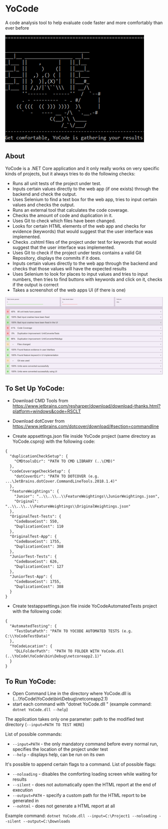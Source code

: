 # YoCode
A code analysis tool to help evaluate code faster and more comfortably than ever before

![](https://github.com/FairlyLinearDynamics/YoCode/blob/i204-ReadmeUpdate/Images/YoCode.gif)

## About
YoCode is a .NET Core application and it only really works on very specific kinds of projects, but it always tries to do the following checks:
* Runs all unit tests of the project under test.
* Inputs certain values directly to the web app (if one exists) through the backend and check the output.
* Uses Selenium to find a text box for the web app, tries to input certain values and checks the output.
* Runs an external tool that calculates the code coverage.
* Checks the amount of code and duplication in it.
* Uses Git to check which files have been changed.
* Looks for certain HTML elements of the web app and checks for evidence (keywords) that would suggest that the user interface was implemented.
* Checks .cshtml files of the project under test for keywords that would suggest that the user interface was implemented.
* Uses Git to check if the project under tests contains a valid Git Repository, displays the commits if it does.
* Inputs certain values directly to the web app through the backend and checks that those values will have the expected results
* Uses Selenium to look for places to input values and tries to input numbers, then tries to find buttons with keywords and click on it, checks if the output is correct
* Takes a screenshot of the web apps UI (if there is one)

![](https://github.com/FairlyLinearDynamics/YoCode/blob/i204-ReadmeUpdate/Images/Screenshot_1.png)

## To Set Up YoCode:

* Download CMD Tools from https://www.jetbrains.com/resharper/download/download-thanks.html?platform=windows&code=RSCLT
* Download dotCover from https://www.jetbrains.com/dotcover/download/#section=commandline

* Create appsettings.json file inside YoCode project (same directory as YoCode.csproj) with the following code:

```
{
  "duplicationCheckSetup": {
    "CMDtoolsDir": "PATH TO CMD LIBRARY (..\CMD)"
  },
  "codeCoverageCheckSetup": {
    "dotCoverDir": "PATH TO DOTCOVER (e.g. ...\JetBrains.dotCover.CommandLineTools.2018.1.4)"
  },
  "featureWeightings": {
    "Junior": "..\\..\\..\\FeatureWeightings\\JuniorWeightings.json",
    "Original": "..\\..\\..\\FeatureWeightings\\OriginalWeightings.json"
  },
  "OriginalTest-Tests": {
    "CodeBaseCost": 550,
    "DuplicationCost": 110
  },
  "OriginalTest-App": {
    "CodeBaseCost": 1755,
    "DuplicationCost": 388
  },
  "JuniorTest-Tests": {
    "CodeBaseCost": 626,
    "DuplicationCost": 127
  },
  "JuniorTest-App": {
    "CodeBaseCost": 1755,
    "DuplicationCost": 388
  }
}
```
  
* Create testappsettings.json file inside YoCodeAutomatedTests project with the following code:
```
{
  "AutomatedTesting": {
    "TestDataPath": "PATH TO YOCODE AUTOMATED TESTS (e.g. C:\\YoCodeTestData)"
  },
  "YoCodeLocation": {
    "DLLFolderPath":  "PATH TO FOLDER WITH YoCode.dll (..\YoCode\YoCode\bin\Debug\netcoreapp2.1)"
  }
}
```
## To Run YoCode:
* Open Command Line in the directory where YoCode.dll is (...\YoCode\YoCode\bin\Debug\netcoreapp2.1)
* start each command with "dotnet YoCode.dll " (example command: `dotnet YoCode.dll --help`)

The application takes only one parameter: path to the modified test directory (`--input=PATH TO TEST HERE`)

List of possible commands:
* `--input=PATH` - the only mandatory command before every normal run, specifies the location of the project under test
* `--help` - displays help, can be run on its own

It's possible to append certain flags to a command.
List of possible flags:
* `--noloading` - disables the comforting loading screen while waiting for results
* `--silent` - does not automatically open the HTML report at the end of execution
* `--output=PATH` - specify a custom path for the HTML report to be generated in
* `--nohtml` - does not generate a HTML report at all

Example command: `dotnet YoCode.dll --input=C:\Project1 --noloading --silent --output=C:\Downloads`
